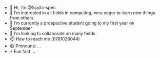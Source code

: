 - 👋 Hi, I’m @Scylla-spec
- 👀 I’m interested in all fields in computing, very eager to learn new things from others
- 🌱 I’m currently a prospective student going to my first year on September 
- 💞️ I’m looking to collaborate on many fields 
- 📫 How to reach me (0781026044) 
- 😄 Pronouns: ...
- ⚡ Fun fact: ...

<!---
Scylla-spec/Scylla-spec is a ✨ special ✨ repository because its `README.md` (this file) appears on your GitHub profile.
You can click the Preview link to take a look at your changes.
--->
